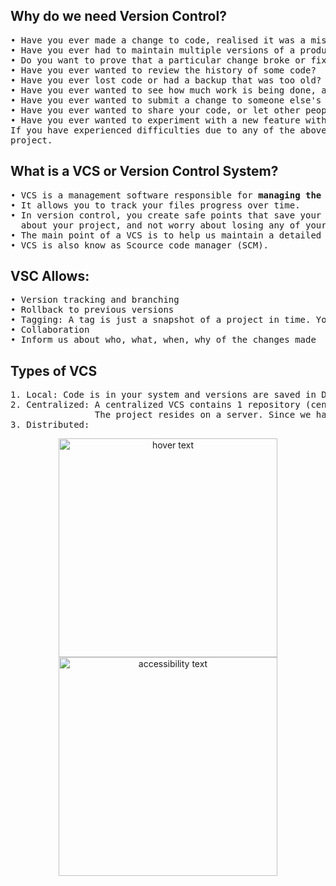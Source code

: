 <h2>Why do we need Version Control?</h2>
<pre>
• Have you ever made a change to code, realised it was a mistake and wanted to revert back?
• Have you ever had to maintain multiple versions of a product?
• Do you want to prove that a particular change broke or fixed a piece of code?
• Have you ever wanted to review the history of some code?
• Have you ever lost code or had a backup that was too old?
• Have you ever wanted to see how much work is being done, and where, when and by whom?
• Have you ever wanted to submit a change to someone else's code?
• Have you ever wanted to share your code, or let other people work on your code simultaneously?
• Have you ever wanted to experiment with a new feature without interfering with working code?
If you have experienced difficulties due to any of the above condition then that’s an indicator to use Version Control in your 
project.
</pre>
<h2> What is a VCS or Version Control System?</h1>
<pre>
• VCS is a management software responsible for <b>managing the changes</b> in your project. 
• It allows you to track your files progress over time.
• In version control, you create safe points that save your project, giving you total freedom and security to change anything 
  about your project, and not worry about losing any of your data.
• The main point of a VCS is to help us maintain a detailed history of the project, and to work on different versions of it too.
• VCS is also know as Scource code manager (SCM).
</pre>

<h2>VSC Allows:</h2>
<pre>
• Version tracking and branching
• Rollback to previous versions
• Tagging: A tag is just a snapshot of a project in time. You can tag to refer it back later whenever required
• Collaboration
• Inform us about who, what, when, why of the changes made
</pre>

<h2>Types of VCS</h2>
<pre>
1. Local: Code is in your system and versions are saved in DB, along with time stamp
2. Centralized: A centralized VCS contains 1 repository (central repository) and every user gets to work on the same.
                The project resides on a server. Since we have 1 central repo therefore it has certain disadvantages.
3. Distributed: 
</pre>
<p align="center">
  <img src="https://github.com/Anupriya1729/git-handbook/blob/main/images/centralized%20vcs.png" width="350" title="hover text">
  <img src="https://github.com/Anupriya1729/git-handbook/blob/main/images/distributed%20vcs.png" width="350" alt="accessibility text">
</p>
